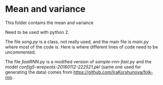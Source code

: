# Mean and variance
This folder contains the mean and variance

Need to be used with python 2.

The file _song.py_ is a class, not really used, and the main file is _main.py_ where most of the code is. Here is where different lines of code need to be uncommented.  

The file _fastRNN.py_ is a modified version of _sample-rnn-fast.py_ and the model _config5-wrepeats-20160112-222521.pkl_ (same one used for generating the data) comes from https://github.com/IraKorshunova/folk-rnn.
